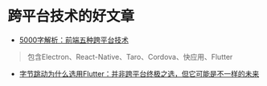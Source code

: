 # 跨平台技术的好文章

- [5000字解析：前端五种跨平台技术](https://mp.weixin.qq.com/s?__biz=MzUxMzcxMzE5Ng==&mid=2247494055&idx=2&sn=8655aafd7374bb980ee21f20f50b978b&chksm=f9525ce4ce25d5f231ed5947638854926fdf38ff9018492bfb2a0a9147325da0c37616760c11&scene=126&sessionid=1585491507&key=e158f13e94b1015f712eb8182b3c5070baed19c386345b51a6ea6103f6ac91cb9a9ea6938c240f9e41d5109564731b17df058b792d0405153ec277ea9dac58b8b55eb20f9f5e686e5313129b3165ddd9&ascene=1&uin=MjE1NDQ3MDkxNg%3D%3D&devicetype=Windows+10&version=62080079&lang=zh_CN&exportkey=A1uVr8r0Hz0yBoG8X7tjnoI%3D&pass_ticket=pdP6Mb8Vsb%2Bc5WD39L7OvxsqU4P0xGz3Egt3R4aI1kQD7ddSx8%2BXJok3Ux5yJ39C)

> 包含Electron、React-Native、Taro、Cordova、快应用、Flutter

- [字节跳动为什么选用Flutter：并非跨平台终极之选，但它可能是不一样的未来](https://mp.weixin.qq.com/s?__biz=MzUxMzcxMzE5Ng==&mid=2247494078&idx=1&sn=8f47774d232f86c3d267e615b9c0adcc&chksm=f9525cfdce25d5ebf9ac28c106abdd3923f0f779aa68b6ef2e11648297cc24494a48aa17b175&scene=126&sessionid=1585491507&key=6153321921677eef1d539cfa99d75aade4e102a8a28d2e39997abba07a73a91e49c88668dc167345e3e68ac27e7137b5c3e8caa8afd8096eeda018ff8e290a2941df53e87a84090e3bfabfadeb10b0d7&ascene=1&uin=MjE1NDQ3MDkxNg%3D%3D&devicetype=Windows+10&version=62080079&lang=zh_CN&exportkey=AyGP294DXF9WQbPWx7SN%2FxA%3D&pass_ticket=pdP6Mb8Vsb%2Bc5WD39L7OvxsqU4P0xGz3Egt3R4aI1kQD7ddSx8%2BXJok3Ux5yJ39C)